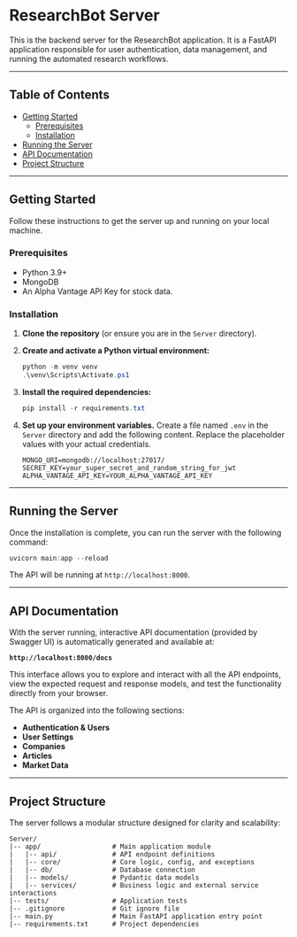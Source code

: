 # ResearchBot Server

This is the backend server for the ResearchBot application. It is a FastAPI application responsible for user authentication, data management, and running the automated research workflows.

---

## Table of Contents
- [Getting Started](#getting-started)
  - [Prerequisites](#prerequisites)
  - [Installation](#installation)
- [Running the Server](#running-the-server)
- [API Documentation](#api-documentation)
- [Project Structure](#project-structure)

---

## Getting Started

Follow these instructions to get the server up and running on your local machine.

### Prerequisites

- Python 3.9+
- MongoDB
- An Alpha Vantage API Key for stock data.

### Installation

1.  **Clone the repository** (or ensure you are in the `Server` directory).

2.  **Create and activate a Python virtual environment:**
    ```powershell
    python -m venv venv
    .\venv\Scripts\Activate.ps1
    ```

3.  **Install the required dependencies:**
    ```powershell
    pip install -r requirements.txt
    ```

4.  **Set up your environment variables.** Create a file named `.env` in the `Server` directory and add the following content. Replace the placeholder values with your actual credentials.

    ```
    MONGO_URI=mongodb://localhost:27017/
    SECRET_KEY=your_super_secret_and_random_string_for_jwt
    ALPHA_VANTAGE_API_KEY=YOUR_ALPHA_VANTAGE_API_KEY
    ```

---

## Running the Server

Once the installation is complete, you can run the server with the following command:

```powershell
uvicorn main:app --reload
```

The API will be running at `http://localhost:8000`.

---

## API Documentation

With the server running, interactive API documentation (provided by Swagger UI) is automatically generated and available at:

**`http://localhost:8000/docs`**

This interface allows you to explore and interact with all the API endpoints, view the expected request and response models, and test the functionality directly from your browser.

The API is organized into the following sections:
- **Authentication & Users**
- **User Settings**
- **Companies**
- **Articles**
- **Market Data**

---

## Project Structure

The server follows a modular structure designed for clarity and scalability:

```
Server/
|-- app/                  # Main application module
|   |-- api/              # API endpoint definitions
|   |-- core/             # Core logic, config, and exceptions
|   |-- db/               # Database connection
|   |-- models/           # Pydantic data models
|   |-- services/         # Business logic and external service interactions
|-- tests/                # Application tests
|-- .gitignore            # Git ignore file
|-- main.py               # Main FastAPI application entry point
|-- requirements.txt      # Project dependencies
```
